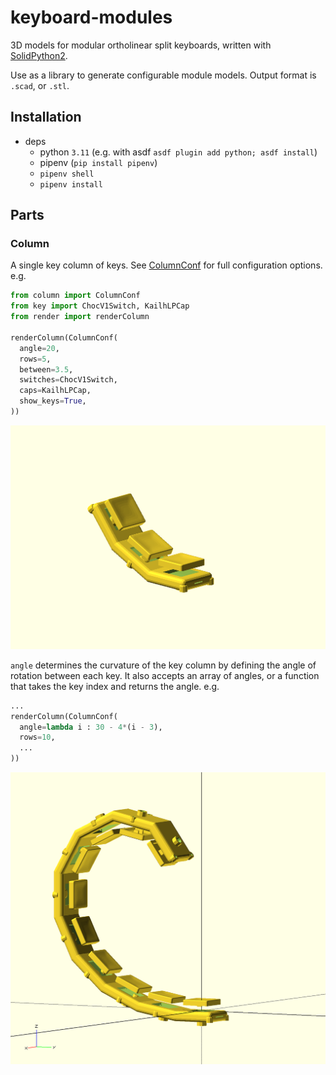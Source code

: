 # keyboard-modules
3D models for modular ortholinear split keyboards, written with [SolidPython2](https://github.com/jeff-dh/SolidPython).

Use as a library to generate configurable module models. Output format is `.scad`, or `.stl`.

## Installation
* deps
    * python `3.11` (e.g. with asdf `asdf plugin add python; asdf install`)
    * pipenv (`pip install pipenv`)
    * `pipenv shell`
    * `pipenv install`

## Parts
### Column
A single key column of keys. See [ColumnConf](#ColumnConf) for full configuration options. e.g.

```python
from column import ColumnConf
from key import ChocV1Switch, KailhLPCap
from render import renderColumn

renderColumn(ColumnConf(
  angle=20,
  rows=5,
  between=3.5,
  switches=ChocV1Switch,
  caps=KailhLPCap,
  show_keys=True,
))
```

![Example 3 rows, 20° angle](./docs/example-r3-a20-choc.png)

`angle` determines the curvature of the key column by defining the angle of rotation between each key. It also accepts an array of angles, or a function that takes the key index and returns the angle. e.g.

```python
...
renderColumn(ColumnConf(
  angle=lambda i : 30 - 4*(i - 3),
  rows=10,
  ...
))
```

![Example 10 rows, angle function](./docs/example-r10-func.png)

